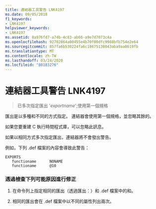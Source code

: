 ```yaml
---
title: 連結器工具警告 LNK4197
ms.date: 09/05/2018
f1_keywords:
- LNK4197
helpviewer_keywords:
- LNK4197
ms.assetid: 8a976fd7-a74b-4c83-ab66-a9e7d7073c4a
ms.openlocfilehash: 92702864a00455e4b70f00dfc9988bfb754e2e64
ms.sourcegitcommit: 857fa6b530224fa6c18675138043aba9aa0619fb
ms.translationtype: MT
ms.contentlocale: zh-TW
ms.lasthandoff: 03/24/2020
ms.locfileid: "80183276"
---
```

# <a name="linker-tools-warning-lnk4197"></a>連結器工具警告 LNK4197

> 已多次指定匯出 '*exportname*';使用第一個規格

匯出是以多種和不同的方式指定。 連結器會使用第一個規格，並忽略其餘的。

如果您要重建 C 執行時間程式庫，可以忽略此訊息。

如果以相同方式多次指定匯出，連結器將不會發出警告。

例如，下列 .def 檔案的內容會導致此警告：

```
EXPORTS
   functioname      NONAME
   functioname      @10
```

### <a name="to-fix-by-checking-the-following-possible-causes"></a>透過檢查下列可能原因進行修正

1. 在命令列上指定相同的匯出（透過匯出：）和 .def 檔案中的和。

2. 相同的匯出會在 .def 檔案中以不同的屬性列出兩次。
